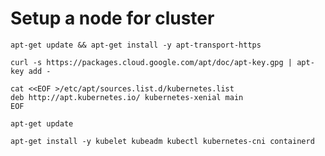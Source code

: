 # Setup a node for cluster

```
apt-get update && apt-get install -y apt-transport-https
```

```
curl -s https://packages.cloud.google.com/apt/doc/apt-key.gpg | apt-key add -
```

```
cat <<EOF >/etc/apt/sources.list.d/kubernetes.list
deb http://apt.kubernetes.io/ kubernetes-xenial main
EOF
```

```
apt-get update
```

```
apt-get install -y kubelet kubeadm kubectl kubernetes-cni containerd
```
